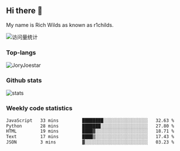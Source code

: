 ## Hi there 👋

My name is Rich Wilds as known as r1childs.

<img src="https://komarev.com/ghpvc/?username=JoryJoestar&label=Views&color=0e75b6&style=flat" alt="访问量统计" />

### Top-langs

<p><img src="https://github-readme-stats.vercel.app/api/top-langs?username=JoryJoestar&show_icons=true&locale=en&layout=compact&size_weight=0&count_weight=1" alt="JoryJoestar" /></p>   

### Github stats

<picture>
  <source
    srcset="https://github-readme-stats-au6v.vercel.app/api?username=JoryJoestar&count_private=true&show_icons=true"
    media="(prefers-color-scheme: dark)"
  />
  <source
    srcset="https://github-readme-stats-au6v.vercel.app/api?username=JoryJoestar&count_private=true&show_icons=true"
    media="(prefers-color-scheme: light), (prefers-color-scheme: no-preference)"
  />
  <img src="https://github-readme-stats-au6v.vercel.app/api?username=JoryJoestar&count_private=true&show_icons=true&hide_rank=true" alt="stats"/>
</picture>

###  Weekly code statistics

<!--START_SECTION:waka-->

```txt
JavaScript   33 mins         ████████░░░░░░░░░░░░░░░░░   32.63 %
Python       28 mins         ███████░░░░░░░░░░░░░░░░░░   27.80 %
HTML         19 mins         ████▓░░░░░░░░░░░░░░░░░░░░   18.71 %
Text         17 mins         ████▒░░░░░░░░░░░░░░░░░░░░   17.43 %
JSON         3 mins          ▓░░░░░░░░░░░░░░░░░░░░░░░░   03.23 %
```

<!--END_SECTION:waka-->

